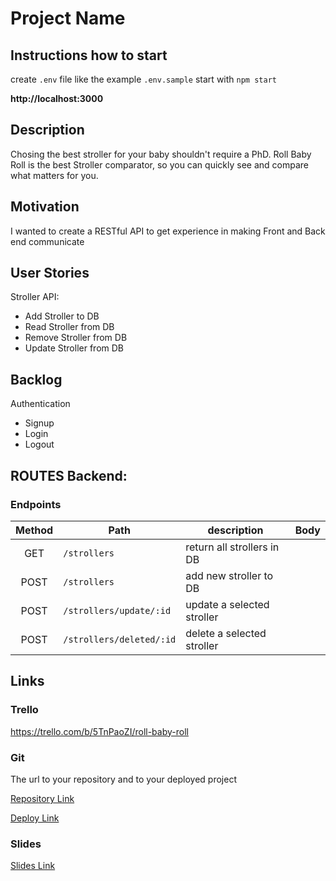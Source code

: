 # Project Name

## Instructions how to start

create `.env` file like the example `.env.sample`
start with `npm start`

**http://localhost:3000**

## Description

Chosing the best stroller for your baby shouldn't require a PhD.
Roll Baby Roll is the best Stroller comparator, so you can quickly see and compare what matters for you.

## Motivation

I wanted to create a RESTful API to get experience in making Front and Back end communicate

## User Stories

Stroller API:
- Add Stroller to DB
- Read Stroller from DB
- Remove Stroller from DB
- Update Stroller from DB


## Backlog

Authentication
- Signup
- Login
- Logout

## ROUTES Backend:

### Endpoints

| Method | Path                     | description                | Body |
| :----: | ------------------------ | -------------------------- | ---- |
|  GET   | `/strollers`             | return all strollers in DB |      |
|  POST  | `/strollers`             | add new stroller to DB     |      |
|  POST   | `/strollers/update/:id`  | update a selected stroller |      |
|  POST   | `/strollers/deleted/:id` | delete a selected stroller |      |


## Links

### Trello

https://trello.com/b/5TnPaoZI/roll-baby-roll

### Git

The url to your repository and to your deployed project

[Repository Link](https://github.com/Thibault-d/RollBabyRoll-Back/)

[Deploy Link](http://heroku.com/)

### Slides

[Slides Link](http://slides.com/)
